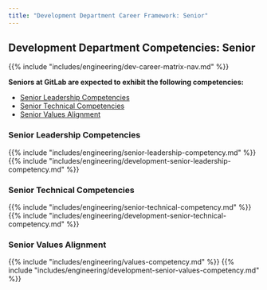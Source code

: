```yaml
---
title: "Development Department Career Framework: Senior"
---
```


## Development Department Competencies: Senior

{{% include "includes/engineering/dev-career-matrix-nav.md" %}}

**Seniors at GitLab are expected to exhibit the following competencies:**

- [Senior Leadership Competencies](#senior-leadership-competencies)
- [Senior Technical Competencies](#senior-technical-competencies)
- [Senior Values Alignment](#senior-values-alignment)


### Senior Leadership Competencies

{{% include "includes/engineering/senior-leadership-competency.md" %}}
{{% include "includes/engineering/development-senior-leadership-competency.md" %}}
  
### Senior Technical Competencies

{{% include "includes/engineering/senior-technical-competency.md" %}}
{{% include "includes/engineering/development-senior-technical-competency.md" %}}

### Senior Values Alignment

{{% include "includes/engineering/values-competency.md" %}}
{{% include "includes/engineering/development-senior-values-competency.md" %}}
